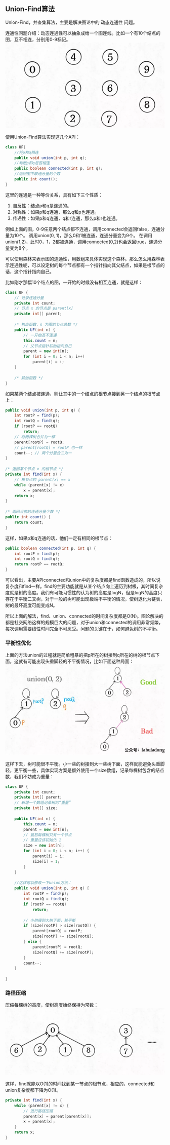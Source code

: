 ## Union-Find算法
Union-Find，并查集算法，主要是解决图论中的 动态连通性 问题。

连通性问题介绍：动态连通性可以抽象成给一个图连线。比如一个有10个结点的图，互不相连，分别用0-9标记。
<br><img src=img/图.png><br>

使用Union-Find算法实现这几个API：
```java
class UF{
    //将p和q相连
    public void union(int p, int q);
    //判断p和q是否相连
    public boolean connected(int p, int q);
    //返回图中联通分量的个数
    public int count();
}
```
这里的连通是一种等价关系，具有如下三个性质：
1. 自反性：结点p和q是连通的。
2. 对称性：如果p和q连通，那么q和p也连通。
3. 传递性：如果p和q连通，q和r连通，那么p和r也连通。

例如上面的图，0-9任意两个结点都不连通，调用connected会返回false，连通分量为10个。
调用union(0, 1)，那么0和1被连通，连通分量变为9个。
在调用union(1,2)，此时0，1，2都被连通，调用connected(0,2)也会返回true，连通分量变为8个。

可以使用森林来表示图的连通性，用数组来具体实现这个森林。那么怎么用森林表示连通性呢，可以设定树的每个节点都有一个指针指向其父结点，如果是根节点的话，这个指针指向自己。

比如刚才那幅10个结点的图，一开始的时候没有相互连通，就是这样：
```java
class UF {
    // 记录连通分量
    private int count;
    // 节点 x 的节点是 parent[x]
    private int[] parent;

    /* 构造函数，n 为图的节点总数 */
    public UF(int n) {
        // 一开始互不连通
        this.count = n;
        // 父节点指针初始指向自己
        parent = new int[n];
        for (int i = 0; i < n; i++)
            parent[i] = i;
    }

    /* 其他函数 */
}
```
如果某两个结点被连通，则让其中的一个结点的根节点接到另一个结点的根节点上：
```java
public void union(int p, int q) {
    int rootP = find(p);
    int rootQ = find(q);
    if (rootP == rootQ)
        return;
    // 将两棵树合并为一棵
    parent[rootP] = rootQ;
    // parent[rootQ] = rootP 也一样
    count--; // 两个分量合二为一
}

/* 返回某个节点 x 的根节点 */
private int find(int x) {
    // 根节点的 parent[x] == x
    while (parent[x] != x)
        x = parent[x];
    return x;
}

/* 返回当前的连通分量个数 */
public int count() { 
    return count;
}
```
这样，如果p和q连通的话，他们一定有相同的根节点：
```java
public boolean connected(int p, int q) {
    int rootP = find(p);
    int rootQ = find(q);
    return rootP == rootQ;
}
```
可以看出，主要APIconnected和union中的复杂度都是find函数造成的，所以说复杂度和find一样。find的主要功能就是从某个结点向上遍历到树根，其时间复杂度就是树的高度。我们有可能习惯性的认为树的高度是logN，但是logN的高度只存在于平衡二叉树，对于一般的树可能出现极端不平衡的情况，使树退化为链表，树的最坏高度可能变成N。

所以上面的解法，find、union、connected的时间复杂度都是O(N)。图论解决的都是社交网络这样的规模巨大的问题，对于union和connected的调用非常频繁，每次调用需要线性时间完全不可忍受。问题的关键在于，如何避免树的不平衡。

### 平衡性优化
上面的方法union的过程就是简单粗暴的把p所在的树接到q所在的树的根节点下面，这就有可能出现头重脚轻的不平衡情况，比如下面这种局面：
<img src=img/UF1.png><br>

这样下去，树可能很不平衡。小一些的树接到大一些树下面，这样就能避免头重脚轻，更平衡一些，具体实现方案是额外使用一个size数组，记录每棵树包含的结点数，我们不妨成为重量：
```java
class UF {
    private int count;
    private int[] parent;
    // 新增一个数组记录树的“重量”
    private int[] size;

    public UF(int n) {
        this.count = n;
        parent = new int[n];
        // 最初每棵树只有一个节点
        // 重量应该初始化 1
        size = new int[n];
        for (int i = 0; i < n; i++) {
            parent[i] = i;
            size[i] = 1;
        }
    }

    //这样可以修改一下union方法：
    public void union(int p, int q) {
        int rootP = find(p);
        int rootQ = find(q);
        if (rootP == rootQ)
            return;

        // 小树接到大树下面，较平衡
        if (size[rootP] > size[rootQ]) {
            parent[rootQ] = rootP;
            size[rootP] += size[rootQ];
        } else {
            parent[rootP] = rootQ;
            size[rootQ] += size[rootP];
        }
        count--;
    }

}
```
### 路径压缩
压缩每棵树的高度，使树高度始终保持为常数：
<br><img src=img/UF2.png><br>

这样，find就能以O(1)的时间找到某一节点的根节点，相应的，connected和union复杂度都下降为O(1)。
```java
private int find(int x) {
    while (parent[x] != x) {
        // 进行路径压缩
        parent[x] = parent[parent[x]];
        x = parent[x];
    }
    return x;
}
```